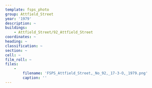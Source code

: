 ```yaml
---
template: fsps_photo
group: Attfield_Street
year: '1979'
description: ~
buildings:
    - Attfield_Street/92_Attfield_Street
coordinates: ~
heading: ~
classification: ~
section: ~
cell: ~
film_roll: ~
files:
    -
        filename: 'FSPS_Attfield_Street,_No_92,_17-3-O,_1979.png'
        caption: ''
---
```

